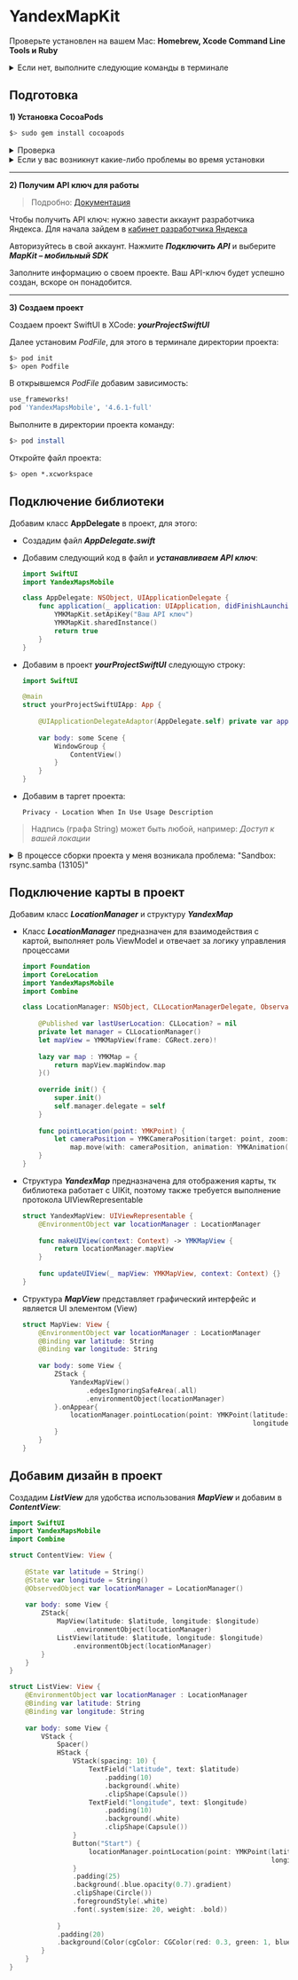# YandexMapKit

Проверьте установлен на вашем Mac: **Homebrew, Xcode Command Line Tools и Ruby**
<details><summary>
Если нет, выполните следующие команды в терминале
</summary>

 Убедитесь, что у вас установлены необходимых инструментов для сборки. Если нет, установите их с помощью следующей команды:

- Установите Xcode Command Line Tools:

```bash
$> xcode-select --install
```

- Установите Homebrew, если он еще не установлен:

```bash
$> /bin/bash -c "$(curl -fsSL https://raw.githubusercontent.com/Homebrew/install/HEAD/install.sh)"
```

- Установите необходимые пакеты с помощью Homebrew:

```bash
$> brew install autoconf automake libtool pkg-config
```

- Установите Ruby через Homebrew::

```bash
$> brew install ruby
```

</details>

## Подготовка

**1) Установка CocoaPods**

```bash
$> sudo gem install cocoapods
```

<details><summary>
Проверка
</summary>
	
```bash
$> pod --version
your_version
```
</details>

<details><summary>
Если у вас возникнут какие-либо проблемы во время установки
</summary>

 1. Ознакомьтесь с этим руководством: [Документация](https://guides.cocoapods.org/using/troubleshooting#installing-cocoapods)

 2. Мне также помогли следующие действия:
	```
	$> sudo gem uninstall cocoapods
 	$> brew reinstall ruby
 	$> sudo gem update --system 3.5.10
 	$> sudo gem install drb -v 2.0.6
 	$> sudo gem install cocoapods
	```

</details>

---

**2) Получим API ключ для работы**

> 	Подробно: [Документация](https://yandex.ru/dev/mapkit/doc/ru/ios/generated/getting_started)

Чтобы получить API ключ: нужно завести аккаунт разработчика Яндекса. Для начала зайдем в [кабинет разработчика Яндекса](https://developer.tech.yandex.ru/services/)

Авторизуйтесь в свой аккаунт.
Нажмите ***Подключить API*** и выберите ***MapKit – мобильный SDK***

Заполните информацию о своем проекте. Ваш API-ключ будет успешно создан, вскоре он понадобится.

---

**3) Создаем проект**

Создаем проект SwiftUI в XCode: ***yourProjectSwiftUI***


Далее установим *PodFile*, для этого в терминале директории проекта:

```bash
$> pod init
$> open Podfile
```

В открывшемся *PodFile* добавим зависимость:

```bash
use_frameworks!
pod 'YandexMapsMobile', '4.6.1-full'
```

Выполните в директории проекта команду:

```bash
$> pod install
```

Откройте файл проекта:

```bash
$> open *.xcworkspace
```

## Подключение библиотеки

Добавим класс **AppDelegate** в проект, для этого:

- Создадим файл ***AppDelegate.swift***
- Добавим следующий код в файл и ***устанавливаем API ключ***:

	```Swift
	import SwiftUI
	import YandexMapsMobile
	
	class AppDelegate: NSObject, UIApplicationDelegate {
	    func application(_ application: UIApplication, didFinishLaunchingWithOptions launchOptions: [UIApplication.LaunchOptionsKey : Any]? = nil) -> Bool {
	        YMKMapKit.setApiKey("Ваш API ключ")
	        YMKMapKit.sharedInstance()
	        return true
	    }
	}
	```

- Добавим в проект ***yourProjectSwiftUI*** следующую строку:

	```Swift
	import SwiftUI
	
	@main
	struct yourProjectSwiftUIApp: App {
	    
	    @UIApplicationDelegateAdaptor(AppDelegate.self) private var appDelegate
	    
	    var body: some Scene {
	        WindowGroup {
	            ContentView()
	        }
	    }
	}
	```
- Добавим в таргет проекта:

  `Privacy - Location When In Use Usage Description`
> Надпись (графа String) может быть любой, например: *Доступ к вашей локации*

<details><summary>
В процессе сборки проекта у меня возникала проблема: "Sandbox: rsync.samba (13105)"
</summary>
	Решение: Изменить параметр сборки проекта Xcode
	
	User Script Sandboxing - 'No'
</details>


## Подключение карты в проект

Добавим класс ***LocationManager*** и структуру ***YandexMap***

- Класс ***LocationManager*** предназначен для взаимодействия с картой, выполняет роль ViewModel и отвечает за логику управления процессами

	```Swift
	import Foundation
	import CoreLocation
	import YandexMapsMobile
	import Combine
	
	class LocationManager: NSObject, CLLocationManagerDelegate, ObservableObject {
	    
	    @Published var lastUserLocation: CLLocation? = nil
	    private let manager = CLLocationManager()
	    let mapView = YMKMapView(frame: CGRect.zero)!
	    
	    lazy var map : YMKMap = {
	        return mapView.mapWindow.map
	    }()
	    
	    override init() {
	        super.init()
	        self.manager.delegate = self
	    }
	    
	    func pointLocation(point: YMKPoint) {
	        let cameraPosition = YMKCameraPosition(target: point, zoom: 17.0, azimuth: 150.0, tilt: 30.0)
	            map.move(with: cameraPosition, animation: YMKAnimation(type: .smooth, duration: 1.0))
	    }
	}
	
	```
	
- Структура ***YandexMap*** предназначена для отображения карты, тк библиотека работает с UIKit, поэтому также требуется выполнение протокола UIViewRepresentable

	```Swift
	struct YandexMapView: UIViewRepresentable {
	    @EnvironmentObject var locationManager : LocationManager
	    
	    func makeUIView(context: Context) -> YMKMapView {
	        return locationManager.mapView
	    }
	         
	    func updateUIView(_ mapView: YMKMapView, context: Context) {}
	}
	```

- Структура ***MapView*** представляет графический интерфейс и является UI элементом (View)

	```Swift
	struct MapView: View {
	    @EnvironmentObject var locationManager : LocationManager
	    @Binding var latitude: String
	    @Binding var longitude: String
	    
	    var body: some View {
	        ZStack {
	            YandexMapView()
	                .edgesIgnoringSafeArea(.all)
	                .environmentObject(locationManager)
	        }.onAppear{
	            locationManager.pointLocation(point: YMKPoint(latitude: Double(latitude) ?? 55.751263550483145,
	                                                          longitude: Double(longitude) ?? 37.62967790286453))
	        }
	    }
	}
	```

## Добавим дизайн в проект

Создадим ***ListView*** для удобства использования ***MapView*** и добавим в ***ContentView***:

```Swift
import SwiftUI
import YandexMapsMobile
import Combine

struct ContentView: View {
    
    @State var latitude = String()
    @State var longitude = String()
    @ObservedObject var locationManager = LocationManager()
    
    var body: some View {
        ZStack{
            MapView(latitude: $latitude, longitude: $longitude)
                .environmentObject(locationManager)
            ListView(latitude: $latitude, longitude: $longitude)
                .environmentObject(locationManager)
        }
    }
}

struct ListView: View {
    @EnvironmentObject var locationManager : LocationManager
    @Binding var latitude: String
    @Binding var longitude: String
    
    var body: some View {
        VStack {
            Spacer()
            HStack {
                VStack(spacing: 10) {
                    TextField("latitude", text: $latitude)
                        .padding(10)
                        .background(.white)
                        .clipShape(Capsule())
                    TextField("longitude", text: $longitude)
                        .padding(10)
                        .background(.white)
                        .clipShape(Capsule())
                }
                Button("Start") {
                    locationManager.pointLocation(point: YMKPoint(latitude: Double(latitude) ?? 55.751263550483145,
                                                                  longitude: Double(longitude) ?? 37.62967790286453))
                }
                .padding(25)
                .background(.blue.opacity(0.7).gradient)
                .clipShape(Circle())
                .foregroundStyle(.white)
                .font(.system(size: 20, weight: .bold))
                
            }
            .padding(20)
            .background(Color(cgColor: CGColor(red: 0.3, green: 1, blue: 0.3, alpha: 1)))
        }
    }
}
```
